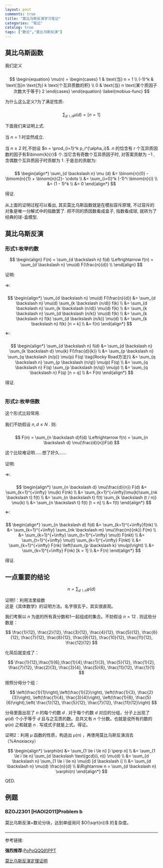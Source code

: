 ```yaml
---
layout: post
comments: true
title: "莫比乌斯反演学习笔记"
categories: "笔记"
catalog: true
tags: ["数论","莫比乌斯反演"]
---
```



## 莫比乌斯函数

我们定义    
​                
$$
\begin{equation}
\mu(n) = \begin{cases}
	1 & \text{当} n = 1 \\
	(-1)^k & \text{当}n \text{为} k \text{个互异质数的积} \\
	0 & \text{当} n \text{某个质因子次数大于等于} 2
\end{cases}
\end{equation} \label{mobius-func}
$$

为什么这么定义?为了满足性质:      
​                 
$$
\begin{equation} \sum_{d \backslash n} \mu (d) = [n = 1] \end{equation}
$$

下面我们来证明上式.     
​           
当 $n = 1$ 时显然成立.      
​             
当 $n \ge 2$ 时,不妨设 $n = \prod_{i=1}^k p_i^{\alpha_i}$.  $n$ 的恰含有 $r$ 个互异质因数的因子有$\binom{k}{r}$ 个.当它含有奇数个互异质因子时, 对答案贡献为 $-1$ , 含偶数个互异质因子时贡献为 $1$ .于是总的贡献为:           
​              
$$
\begin{align*}
\sum_{d \backslash n} \mu (d) &= \binom{n}{0} - \binom{n}{1} + \binom{n}{2}- \cdots \\
&= \sum_{i=0}^k (-1)^i \binom{n}{i} \\
&= (1 - 1)^k \\
&= 0
\end{align*}
$$

得证.    
​              
从上面的证明过程可以看出, 其实莫比乌斯函数就是在模拟容斥原理, 不过容斥的对象是唯一分解式中的指数罢了. 把不同的质因数看成盒子, 指数看成球, 就转为了经典的球-盒模型.      

## 莫比乌斯反演

### 形式1:枚举约数

$$
\begin{align}
F(n) = \sum_{d \backslash n} f(d) \Leftrightarrow f(n) = \sum_{d \backslash n} \mu(d) F(\frac{n}{d}) \\
\end{align}
$$

证明:       
​                  
⇒:        
​            
$$
\begin{align*}
	\sum_{d \backslash n} \mu(d) F(\frac{n}{d})	&= \sum_{d \backslash n} \mu(d) \sum_{k \backslash (n/d)} f(k) \\
	&= \sum_{d \backslash n} \sum_{k \backslash (n/d)} \mu(d) f(k) \\
	&= \sum_{k \backslash n} \sum_{d \backslash (n/k)} \mu(d) f(k) \\
	&= \sum_{k \backslash n} f(k) \sum_{d \backslash (n/k)} \mu(d) \\
	&= \sum_{k \backslash n} f(k) [n = k] \\
	&= f(n)
	\end{align*}
$$

⇐:    
​           
$$
\begin{align*}
	\sum_{d \backslash n} f(d) &= \sum_{d \backslash n} \sum_{k \backslash d} \mu(k) F(\frac{d}{k}) \\
	&= \sum_{p \backslash n} \sum_{q \backslash (n/p)} \mu(p) F(q) \tag{Rocky Road方法}\\
	&= \sum_{q \backslash n} \sum_{p \backslash (n/q)} \mu(p) F(q) \\
	&= \sum_{q \backslash n} F(q) \sum_{p \backslash (n/q)} \mu(p) \\
	&= \sum_{q \backslash n} F(q) [n = q] \\
	&= F(n)
	\end{align*}
$$

得证.          
​           
### 形式2:枚举倍数

这个形式比较常用.           
​              
我们不妨假设 $n, d \le N$ . 则:  
​              
$$
F(n) = \sum_{n \backslash d}f(d) \Leftrightarrow f(n) = \sum_{n \backslash d} \mu(\frac{d}{n})F(d)
$$

这个比较难证明……想了好久……            
​             
证明:            
​                  
⇒:                        
​                
$$
\begin{align*}
\sum_{n \backslash d} \mu(\frac{d}{n}) F(d) &= \sum_{k=1}^{+\infty}  \mu(k) F(nk) \\
&= \sum_{k=1}^{+\infty}\mu(k)\sum_{nk \backslash t} f(t) \\
&= \sum_{n \backslash t} f(t) \sum_{k \backslash (t / n)} \mu(k) \\
&= \sum_{n \backslash t} f(t) [t = n] \\
&= f(t)
\end{align*}
$$

⇐:            
​                   
$$
\begin{align*}
	\sum_{n \backslash d} f(d)  &= \sum_{k=1}^{+\infty}f(nk) \\
	&= \sum_{k=1}^{+\infty} \sum_{nk \backslash m} \mu(\frac{m}{nk}) F(m) \\	
	&= \sum_{k=1}^{+\infty} \sum_{t=1}^{+\infty} \mu(t) F(nkt) \\	
	&= \sum_{t=1}^{+\infty} \mu(t) \sum_{k=1}^{+\infty} F(nkt) \\
	&= \sum_{k=1}^{+\infty} F(nk) \left(\sum_{p \backslash k} \mu(p)\right) \\
	&= \sum_{k=1}^{+\infty} F(nk) [k = 1] \\
	&= F(n)
	\end{align*}
$$

得证.            

## 一点重要的结论

$$
n = \sum_{d \backslash n}\varphi(d)   \tag{欧拉函数的狄利克雷前缀和}
$$

证明1：利用法里级数    
这是《具体数学》的证明方法。名字很玄乎，其实很直观。

我们考察以 $n$ 为底的所有真分数和1一起组成的集合。不妨假设 $n=12$ . 则这些分数是：    

$$
\frac{1}{12}, \frac{2}{12}, \frac{3}{12}, \frac{4}{12}, \frac{5}{12}, \frac{6}{12}, \frac{7}{12}, \frac{8}{12}, \frac{9}{12}, \frac{10}{12}, \frac{11}{12}, \frac{12}{12}
$$

化简后就变成了：      

$$
\frac{1}{12},\frac{1}{6},\frac{1}{4},\frac{1}{3}, \frac{5}{12}, \frac{1}{2}, \frac{7}{12}, \frac{2}{3}, \frac{3}{4}, \frac{5}{6}, \frac{11}{12}, \frac{1}{1}
$$

按照分母分个组：    

$$
\left(\frac{1}{1}\right),\left(\frac{1}{2}\right), \left(\frac{1}{3}, \frac{2}{3}\right), \left(\frac{1}{4}, \frac{3}{4}\right), \left(\frac{1}{6}, \frac{5}{6}\right),\left( \frac{1}{12}, \frac{5}{12}, \frac{7}{12}, \frac{11}{12}\right)
$$

分母里面出现了 $n$ 的每个约数 $d$ . 对于每个约数 $d$ 对应的分组，分子上出现了 $\varphi(d)$ 个小于等于 $d$ 且与之互质的数。总共又有 $n$ 个分数。也就是说所有约数的 $\varphi(n)$ 之和就是 $n$ . 写成式子就是上式。得证。

证明2：利用 $\mu$ 函数的性质，构造出 $\mu(n)$ ，再使用莫比乌斯反演消去（%Anoxiacxy）

$$
\begin{align*}
\varphi(n) &= \sum_{1 \le i \le n} [i \perp n] \\
&= \sum_{1 \le i \le n} \sum_{d  \backslash \text{gcd}(i, n)} \mu(d) \\
&= \sum_{d \backslash n} \sum_{1 \le i \le n} \mu(d) [d \backslash i] \\
&= \sum_{d \backslash n} \mu(d) \frac{n}{d} \\
&\Rightarrow n = \sum_{d \backslash n} \varphi(n)
\end{align*}
$$

QED.

## 例题

### BZOJ2301 [HAOI2011]Problem b
莫比乌斯反演+数论分块，达到单组询问 $O(\sqrt{n})$ ​的复杂度。

### 

-----------------------------

参考链接:                

**强烈推荐:**[PoPoQQQ的PPT](https://wenku.baidu.com/view/fbec9c63ba1aa8114431d9ac.html)                 

[莫比乌斯反演定理证明](http://blog.csdn.net/outer_form/article/details/50588307)              

